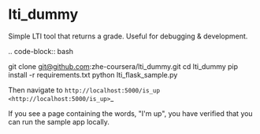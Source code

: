 # lti_dummy
Simple LTI tool that returns a grade. Useful for debugging &amp; development.

.. code-block:: bash

   git clone git@github.com:zhe-coursera/lti_dummy.git
   cd lti_dummy
   pip install -r requirements.txt
   python lti_flask_sample.py

Then navigate to `http://localhost:5000/is_up <http://localhost:5000/is_up>`_

If you see a page containing the words, "I'm up", you have verified that you
can run the sample app locally.
